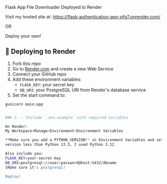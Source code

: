 Flask App File Downloader Deployed to Render

Visit my hosted site at: https://flask-authentication-app-pfg7.onrender.com/

OR

Deploy your own!

## 🚀 Deploying to Render

1. Fork this repo
2. Go to [Render.com](https://render.com) and create a new Web Service
3. Connect your GitHub repo
4. Add these environment variables:
   - `FLASK_KEY`: your secret key
   - `DB_URI`: your PostgreSQL URI from Render's database service
5. Set the start command to:

```bash
gunicorn main:app


### 2. ✅ Include `.env.example` with required variables

On Render:
My Workspace>Manage>Environment>Environment Variables

**Make sure you add a PYTHON_VERSION** in Environment Variables and set it to a
version less than Python 13.3, I used Python 3.12

Also include you:
FLASK_KEY=your-secret-key
DB_URI=postgresql://user:password@host:5432/dbname
(Make sure it's postgresql)

Deploy!
